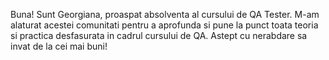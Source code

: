 Buna! Sunt Georgiana, proaspat absolventa al cursului de QA Tester. M-am alaturat acestei comunitati pentru a aprofunda si pune la punct toata teoria si practica desfasurata in cadrul cursului de QA. 
Astept cu nerabdare sa invat de la cei mai buni!

